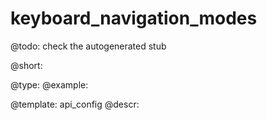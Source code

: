 keyboard_navigation_modes
=============

@todo:
	check the autogenerated stub


@short:
	

@type: 
@example:


@template:	api_config
@descr:


